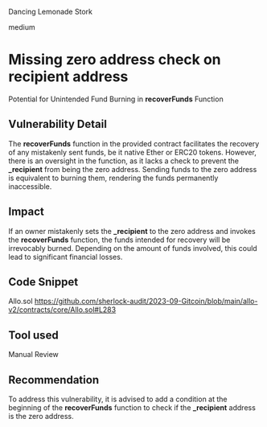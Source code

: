 Dancing Lemonade Stork

medium

# Missing zero address check on recipient address

Potential for Unintended Fund Burning in **recoverFunds** Function

## Vulnerability Detail

The **recoverFunds** function in the provided contract facilitates the recovery of any mistakenly sent funds, be it native Ether or ERC20 tokens. However, there is an oversight in the function, as it lacks a check to prevent the **_recipient** from being the zero address. Sending funds to the zero address is equivalent to burning them, rendering the funds permanently inaccessible.

## Impact

If an owner mistakenly sets the **_recipient** to the zero address and invokes the **recoverFunds** function, the funds intended for recovery will be irrevocably burned. Depending on the amount of funds involved, this could lead to significant financial losses.

## Code Snippet

Allo.sol
https://github.com/sherlock-audit/2023-09-Gitcoin/blob/main/allo-v2/contracts/core/Allo.sol#L283

## Tool used

Manual Review

## Recommendation

To address this vulnerability, it is advised to add a condition at the beginning of the **recoverFunds** function to check if the **_recipient** address is the zero address. 